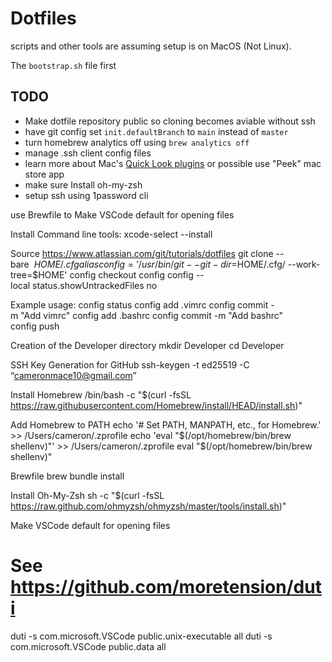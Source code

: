 # Dotfiles
scripts and other tools are assuming setup is on MacOS (Not Linux).

The `bootstrap.sh` file first



## TODO
- Make dotfile repository public so cloning becomes aviable without ssh
- have git config set `init.defaultBranch` to `main` instead of `master`
- turn homebrew analytics off using `brew analytics off`
- manage .ssh client config files
- learn more about Mac's [Quick Look plugins](https://github.com/sindresorhus/quick-look-plugins) or possible use "Peek" mac store app
- make sure Install oh-my-zsh
- setup ssh using 1password cli












use Brewfile to
Make VSCode default for opening files





Install Command line tools:
xcode-select --install


Source https://www.atlassian.com/git/tutorials/dotfiles
git clone --bare <git-repo-url> $HOME/.cfg
alias config='/usr/bin/git --git-dir=$HOME/.cfg/ --work-tree=$HOME'
config checkout
config config --local status.showUntrackedFiles no





Example usage:
config status
config add .vimrc
config commit -m "Add vimrc"
config add .bashrc
config commit -m "Add bashrc"
config push



Creation of the Developer directory
mkdir Developer
cd Developer

SSH Key Generation for GitHub
ssh-keygen -t ed25519 -C “cameronmace10@gmail.com”

Install Homebrew
/bin/bash -c "$(curl -fsSL https://raw.githubusercontent.com/Homebrew/install/HEAD/install.sh)"

Add Homebrew to PATH
echo '# Set PATH, MANPATH, etc., for Homebrew.' >> /Users/cameron/.zprofile
 echo 'eval "$(/opt/homebrew/bin/brew shellenv)"' >> /Users/cameron/.zprofile
 eval "$(/opt/homebrew/bin/brew shellenv)"

Brewfile
brew bundle install

Install Oh-My-Zsh
sh -c "$(curl -fsSL https://raw.github.com/ohmyzsh/ohmyzsh/master/tools/install.sh)"

Make VSCode default for opening files
# See https://github.com/moretension/duti
duti -s com.microsoft.VSCode public.unix-executable all
duti -s com.microsoft.VSCode public.data all




